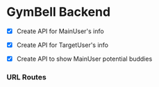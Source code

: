 # GymBell Backend

- [x] Create API for MainUser's info
- [x] Create API for TargetUser's info
- [x] Create API to show MainUser potential buddies


### URL Routes

